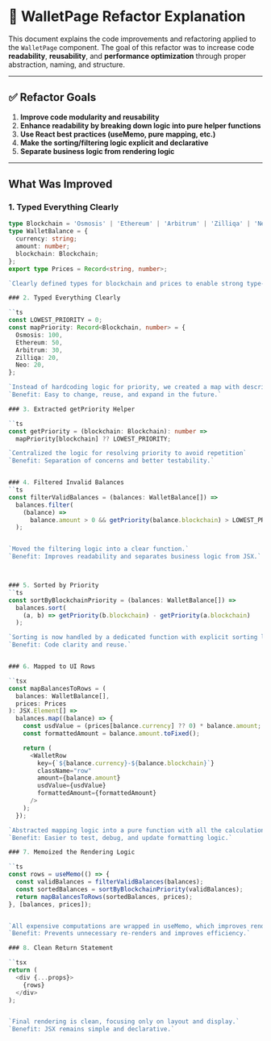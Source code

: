 # 📄 WalletPage Refactor Explanation

This document explains the code improvements and refactoring applied to the `WalletPage` component. The goal of this refactor was to increase code **readability**, **reusability**, and **performance optimization** through proper abstraction, naming, and structure.

---

## ✅ Refactor Goals

1. **Improve code modularity and reusability**  
2. **Enhance readability by breaking down logic into pure helper functions**  
3. **Use React best practices (useMemo, pure mapping, etc.)**  
4. **Make the sorting/filtering logic explicit and declarative**  
5. **Separate business logic from rendering logic**  

---

## What Was Improved

### 1. Typed Everything Clearly

```ts
type Blockchain = 'Osmosis' | 'Ethereum' | 'Arbitrum' | 'Zilliqa' | 'Neo';
type WalletBalance = {
  currency: string;
  amount: number;
  blockchain: Blockchain;
};
export type Prices = Record<string, number>;

`Clearly defined types for blockchain and prices to enable strong type-checking and better autocomplete support.`

### 2. Typed Everything Clearly

``ts
const LOWEST_PRIORITY = 0;
const mapPriority: Record<Blockchain, number> = {
  Osmosis: 100,
  Ethereum: 50,
  Arbitrum: 30,
  Zilliqa: 20,
  Neo: 20,
};

`Instead of hardcoding logic for priority, we created a map with descriptive values for each blockchain.`
`Benefit: Easy to change, reuse, and expand in the future.`

### 3. Extracted getPriority Helper

``ts   
const getPriority = (blockchain: Blockchain): number =>
  mapPriority[blockchain] ?? LOWEST_PRIORITY;

`Centralized the logic for resolving priority to avoid repetition`
`Benefit: Separation of concerns and better testability.`


### 4. Filtered Invalid Balances
``ts
const filterValidBalances = (balances: WalletBalance[]) =>
  balances.filter(
    (balance) =>
      balance.amount > 0 && getPriority(balance.blockchain) > LOWEST_PRIORITY
  );


`Moved the filtering logic into a clear function.`
`Benefit: Improves readability and separates business logic from JSX.`



### 5. Sorted by Priority
``ts
const sortByBlockchainPriority = (balances: WalletBalance[]) =>
  balances.sort(
    (a, b) => getPriority(b.blockchain) - getPriority(a.blockchain)
  );

`Sorting is now handled by a dedicated function with explicit sorting logic.`
`Benefit: Code clarity and reuse.`


### 6. Mapped to UI Rows

``tsx
const mapBalancesToRows = (
  balances: WalletBalance[],
  prices: Prices
): JSX.Element[] =>
  balances.map((balance) => {
    const usdValue = (prices[balance.currency] ?? 0) * balance.amount;
    const formattedAmount = balance.amount.toFixed();

    return (
      <WalletRow
        key={`${balance.currency}-${balance.blockchain}`}
        className="row"
        amount={balance.amount}
        usdValue={usdValue}
        formattedAmount={formattedAmount}
      />
    );
  });

`Abstracted mapping logic into a pure function with all the calculation logic encapsulated.`
`Benefit: Easier to test, debug, and update formatting logic.`

### 7. Memoized the Rendering Logic

``ts
const rows = useMemo(() => {
  const validBalances = filterValidBalances(balances);
  const sortedBalances = sortByBlockchainPriority(validBalances);
  return mapBalancesToRows(sortedBalances, prices);
}, [balances, prices]);


`All expensive computations are wrapped in useMemo, which improves rendering performance.`
`Benefit: Prevents unnecessary re-renders and improves efficiency.`

### 8. Clean Return Statement

``tsx
return (
  <div {...props}>
    {rows}
  </div>
);


`Final rendering is clean, focusing only on layout and display.`
`Benefit: JSX remains simple and declarative.`

